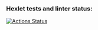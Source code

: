 ### Hexlet tests and linter status:
[![Actions Status](https://github.com/devilnaz/frontend-project-lvl1/workflows/hexlet-check/badge.svg)](https://github.com/devilnaz/frontend-project-lvl1/actions)